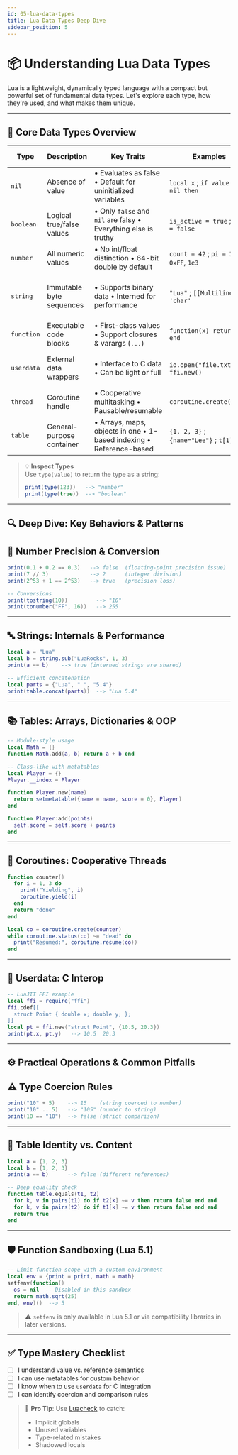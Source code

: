 ```yaml
---
id: 05-lua-data-types
title: Lua Data Types Deep Dive
sidebar_position: 5
---
```


# 📦 Understanding Lua Data Types

Lua is a lightweight, dynamically typed language with a compact but powerful set of fundamental data types. Let's explore each type, how they're used, and what makes them unique.

---

## 🔢 Core Data Types Overview

| **Type**    | **Description**           | **Key Traits**                                                              | **Examples**                                   | **Memory Notes**                  |
|-------------|---------------------------|-----------------------------------------------------------------------------|------------------------------------------------|-----------------------------------|
| `nil`       | Absence of value          | • Evaluates as false • Default for uninitialized variables                  | `local x` ; `if value == nil then`             | Minimal (tag only)                |
| `boolean`   | Logical true/false values | • Only `false` and `nil` are falsy • Everything else is truthy              | `is_active = true` ; `done = false`            | ~1 byte                           |
| `number`    | All numeric values        | • No int/float distinction • 64-bit double by default                       | `count = 42` ; `pi = 3.14` ; `0xFF`, `1e3`     | ~8 bytes                          |
| `string`    | Immutable byte sequences  | • Supports binary data • Interned for performance                          | `"Lua"` ; `[[Multiline]]` ; `'char'`           | Header + data (16–24B + content) |
| `function`  | Executable code blocks    | • First-class values • Support closures & varargs (`...`)                  | `function(x) return x*2 end`                   | Depends on upvalues               |
| `userdata`  | External data wrappers    | • Interface to C data • Can be light or full                                | `io.open("file.txt")` ; `ffi.new()`            | Managed by Lua or C allocator     |
| `thread`    | Coroutine handle          | • Cooperative multitasking • Pausable/resumable                             | `coroutine.create(func)`                       | ~2 KB initial memory              |
| `table`     | General-purpose container | • Arrays, maps, objects in one • 1-based indexing • Reference-based         | `{1, 2, 3}` ; `{name="Lee"}` ; `t[1]=100`       | 56B base + per entry              |

> 💡 **Inspect Types**  
> Use `type(value)` to return the type as a string:  
> ```lua
> print(type(123))   --> "number"
> print(type(true))  --> "boolean"
> ```

---

## 🔍 Deep Dive: Key Behaviors & Patterns

## 🧮 Number Precision & Conversion

```lua
print(0.1 + 0.2 == 0.3)   --> false  (floating-point precision issue)
print(7 // 3)             --> 2      (integer division)
print(2^53 + 1 == 2^53)   --> true   (precision loss)

-- Conversions
print(tostring(10))         --> "10"
print(tonumber("FF", 16))   --> 255
````

---

## 🔤 Strings: Internals & Performance

```lua
local a = "Lua"
local b = string.sub("LuaRocks", 1, 3)
print(a == b)    --> true (interned strings are shared)

-- Efficient concatenation
local parts = {"Lua", " ", "5.4"}
print(table.concat(parts))  --> "Lua 5.4"
```

---

## 📚 Tables: Arrays, Dictionaries & OOP

```lua
-- Module-style usage
local Math = {}
function Math.add(a, b) return a + b end

-- Class-like with metatables
local Player = {}
Player.__index = Player

function Player.new(name)
  return setmetatable({name = name, score = 0}, Player)
end

function Player:add(points)
  self.score = self.score + points
end
```

---

## 🧵 Coroutines: Cooperative Threads

```lua
function counter()
  for i = 1, 3 do
    print("Yielding", i)
    coroutine.yield(i)
  end
  return "done"
end

local co = coroutine.create(counter)
while coroutine.status(co) ~= "dead" do
  print("Resumed:", coroutine.resume(co))
end
```

---

## 🔌 Userdata: C Interop

```lua
-- LuaJIT FFI example
local ffi = require("ffi")
ffi.cdef[[
  struct Point { double x; double y; };
]]
local pt = ffi.new("struct Point", {10.5, 20.3})
print(pt.x, pt.y)   --> 10.5  20.3
```

---

## ⚙️ Practical Operations & Common Pitfalls

## ⚠️ Type Coercion Rules

```lua
print("10" + 5)    --> 15    (string coerced to number)
print("10" .. 5)   --> "105" (number to string)
print(10 == "10")  --> false (strict comparison)
```

---

## 🧠 Table Identity vs. Content

```lua
local a = {1, 2, 3}
local b = {1, 2, 3}
print(a == b)      --> false (different references)

-- Deep equality check
function table.equals(t1, t2)
  for k, v in pairs(t1) do if t2[k] ~= v then return false end end
  for k, v in pairs(t2) do if t1[k] ~= v then return false end end
  return true
end
```

---

## 🛡️ Function Sandboxing (Lua 5.1)

```lua
-- Limit function scope with a custom environment
local env = {print = print, math = math}
setfenv(function()
  os = nil  -- Disabled in this sandbox
  return math.sqrt(25)
end, env)()  --> 5
```

> ⚠️ `setfenv` is only available in Lua 5.1 or via compatibility libraries in later versions.

---

## ✅ Type Mastery Checklist

* [ ] I understand value vs. reference semantics
* [ ] I can use metatables for custom behavior
* [ ] I know when to use `userdata` for C integration
* [ ] I can identify coercion and comparison rules

> 🔧 **Pro Tip**: Use [Luacheck](https://github.com/lunarmodules/luacheck) to catch:
>
> * Implicit globals
> * Unused variables
> * Type-related mistakes
> * Shadowed locals
